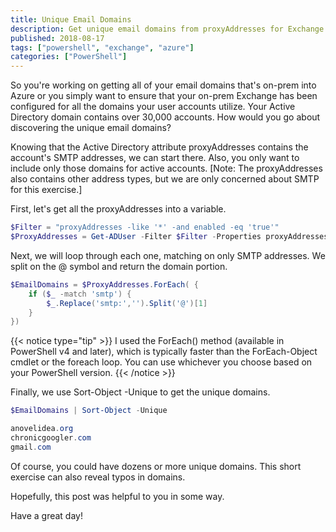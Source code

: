 ```yaml
---
title: Unique Email Domains
description: Get unique email domains from proxyAddresses for Exchange or Azure.
published: 2018-08-17
tags: ["powershell", "exchange", "azure"]
categories: ["PowerShell"]
---
```


So you're working on getting all of your email domains that's on-prem into Azure or you simply want to ensure that your
on-prem Exchange has been configured for all the domains your user accounts utilize. Your Active Directory domain
contains over 30,000 accounts. How would you go about discovering the unique email domains?

Knowing that the Active Directory attribute proxyAddresses contains the account's SMTP addresses, we can start there.
Also, you only want to include only those domains for active accounts. [Note: The proxyAddresses also contains other
address types, but we are only concerned about SMTP for this exercise.]

First, let's get all the proxyAddresses into a variable.

```powershell
$Filter = "proxyAddresses -like '*' -and enabled -eq 'true'"
$ProxyAddresses = Get-ADUser -Filter $Filter -Properties proxyAddresses | Select-Object -ExpandProperty proxyAddresses
```

Next, we will loop through each one, matching on only SMTP addresses. We split on the @ symbol and return the domain
portion.

```powershell
$EmailDomains = $ProxyAddresses.ForEach( {
    if ($_ -match 'smtp') {
        $_.Replace('smtp:','').Split('@')[1]
    }
})
```

{{< notice type="tip" >}}
I used the ForEach() method (available in PowerShell v4 and later), which is typically faster than the
ForEach-Object cmdlet or the foreach loop. You can use whichever you choose based on your PowerShell version.
{{< /notice >}}

Finally, we use Sort-Object -Unique to get the unique domains.

```powershell
$EmailDomains | Sort-Object -Unique

anovelidea.org
chronicgoogler.com
gmail.com
```

Of course, you could have dozens or more unique domains. This short exercise can also reveal typos in domains.

Hopefully, this post was helpful to you in some way.

Have a great day!
